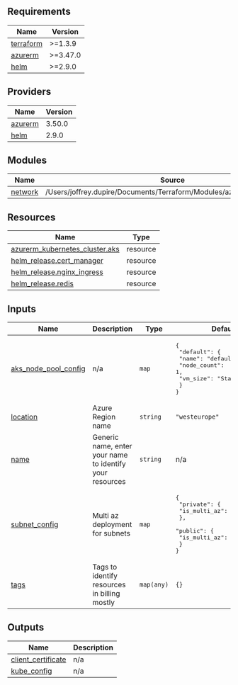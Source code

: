 ## Requirements

| Name | Version |
|------|---------|
| <a name="requirement_terraform"></a> [terraform](#requirement\_terraform) | >=1.3.9 |
| <a name="requirement_azurerm"></a> [azurerm](#requirement\_azurerm) | >=3.47.0 |
| <a name="requirement_helm"></a> [helm](#requirement\_helm) | >=2.9.0 |

## Providers

| Name | Version |
|------|---------|
| <a name="provider_azurerm"></a> [azurerm](#provider\_azurerm) | 3.50.0 |
| <a name="provider_helm"></a> [helm](#provider\_helm) | 2.9.0 |

## Modules

| Name | Source | Version |
|------|--------|---------|
| <a name="module_network"></a> [network](#module\_network) | /Users/joffrey.dupire/Documents/Terraform/Modules/azure_resource_group | n/a |

## Resources

| Name | Type |
|------|------|
| [azurerm_kubernetes_cluster.aks](https://registry.terraform.io/providers/hashicorp/azurerm/latest/docs/resources/kubernetes_cluster) | resource |
| [helm_release.cert_manager](https://registry.terraform.io/providers/hashicorp/helm/latest/docs/resources/release) | resource |
| [helm_release.nginx_ingress](https://registry.terraform.io/providers/hashicorp/helm/latest/docs/resources/release) | resource |
| [helm_release.redis](https://registry.terraform.io/providers/hashicorp/helm/latest/docs/resources/release) | resource |

## Inputs

| Name | Description | Type | Default | Required |
|------|-------------|------|---------|:--------:|
| <a name="input_aks_node_pool_config"></a> [aks\_node\_pool\_config](#input\_aks\_node\_pool\_config) | n/a | `map` | <pre>{<br>  "default": {<br>    "name": "default",<br>    "node_count": 1,<br>    "vm_size": "Standard_D2_v2"<br>  }<br>}</pre> | no |
| <a name="input_location"></a> [location](#input\_location) | Azure Region name | `string` | `"westeurope"` | no |
| <a name="input_name"></a> [name](#input\_name) | Generic name, enter your name to identify your resources | `string` | n/a | yes |
| <a name="input_subnet_config"></a> [subnet\_config](#input\_subnet\_config) | Multi az deployment for subnets | `map` | <pre>{<br>  "private": {<br>    "is_multi_az": false<br>  },<br>  "public": {<br>    "is_multi_az": false<br>  }<br>}</pre> | no |
| <a name="input_tags"></a> [tags](#input\_tags) | Tags to identify resources in billing mostly | `map(any)` | `{}` | no |

## Outputs

| Name | Description |
|------|-------------|
| <a name="output_client_certificate"></a> [client\_certificate](#output\_client\_certificate) | n/a |
| <a name="output_kube_config"></a> [kube\_config](#output\_kube\_config) | n/a |
